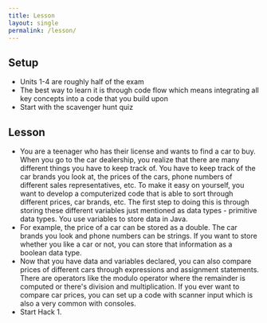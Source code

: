```yaml
---
title: Lesson
layout: single
permalink: /lesson/
---
```


## Setup 
- Units 1-4 are roughly half of the exam
- The best way to learn it is through code flow which means integrating all key concepts into a code that you build upon 
- Start with the scavenger hunt quiz

## Lesson
- You are a teenager who has their license and wants to find a car to buy. When you go to the car dealership, you realize that there are many different things you have to keep track of. You have to keep track of the car brands you look at, the prices of the cars, phone numbers of different sales representatives, etc. To make it easy on yourself, you want to develop a computerized code that is able to sort through different prices, car brands, etc. The first step to doing this is through storing these different variables just mentioned as data types - primitive data types. You use variables to store data in Java. 
- For example, the price of a car can be stored as a double. The car brands you look and phone numbers can be strings. If you want to store whether you like a car or not, you can store that information as a boolean data type. 
- Now that you have data and variables declared, you can also compare prices of different cars through expressions and assignment statements. There are operators like the modulo operator where the remainder is computed or there's division and multiplication. If you ever want to compare car prices, you can set up a code with scanner input which is also a very common with consoles.
- Start Hack 1.
